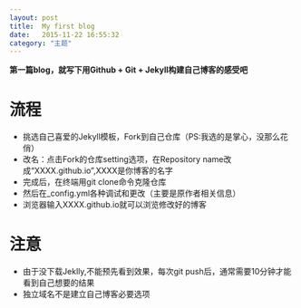 ```yaml
---
layout: post
title:  My first blog
date:   2015-11-22 16:55:32
category: "主题"
---
```


**第一篇blog，就写下用Github + Git + Jekyll构建自己博客的感受吧**

# 流程
* 挑选自己喜爱的Jekyll模板，Fork到自己仓库（PS:我选的是掌心，没那么花俏）
* 改名：点击Fork的仓库setting选项，在Repository name改成“XXXX.github.io”,XXXX是你博客的名字
* 完成后，在终端用git clone命令克隆仓库
* 然后在_config.yml各种调试和更改（主要是原作者相关信息）
* 浏览器输入XXXX.github.io就可以浏览修改好的博客

# 注意

* 由于没下载Jeklly,不能预先看到效果，每次git push后，通常需要10分钟才能看到自己想要的结果
* 独立域名不是建立自己博客必要选项
